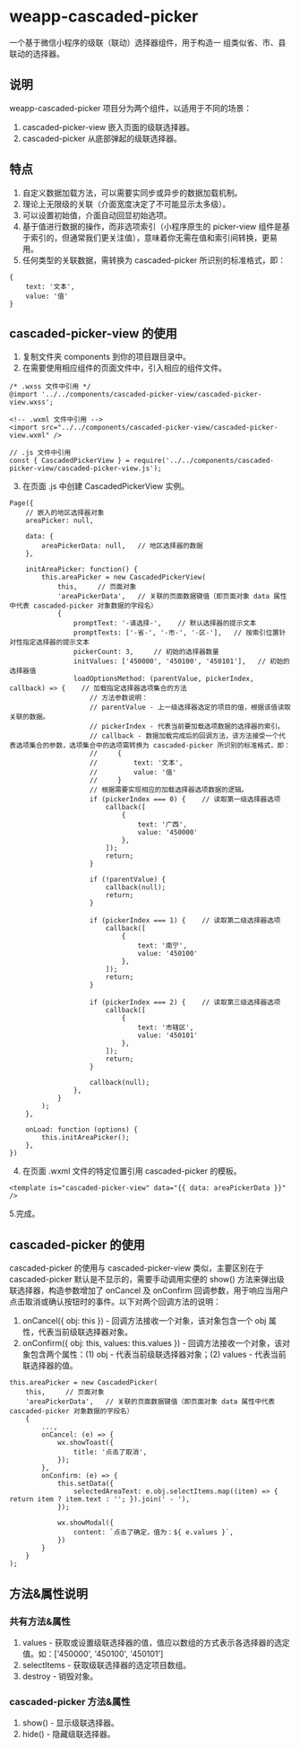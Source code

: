 # weapp-cascaded-picker
一个基于微信小程序的级联（联动）选择器组件，用于构造一 组类似省、市、县联动的选择器。

## 说明
weapp-cascaded-picker 项目分为两个组件，以适用于不同的场景：
1. cascaded-picker-view 嵌入页面的级联选择器。
2. cascaded-picker 从底部弹起的级联选择器。

## 特点
1. 自定义数据加载方法，可以需要实同步或异步的数据加载机制。
2. 理论上无限级的关联（介面宽度决定了不可能显示太多级）。
3. 可以设置初始值，介面自动回显初始选项。
4. 基于值进行数据的操作，而非选项索引（小程序原生的 picker-view 组件是基于索引的，但通常我们更关注值），意味着你无需在值和索引间转换，更易用。
5. 任何类型的关联数据，需转换为 cascaded-picker 所识别的标准格式，即：
```
{
    text: '文本',
    value: '值'
}
```

## cascaded-picker-view 的使用
1. 复制文件夹 components 到你的项目跟目录中。
2. 在需要使用相应组件的页面文件中，引入相应的组件文件。
```
/* .wxss 文件中引用 */
@import '../../components/cascaded-picker-view/cascaded-picker-view.wxss';
```

```
<!-- .wxml 文件中引用 -->
<import src="../../components/cascaded-picker-view/cascaded-picker-view.wxml" />
```

```
// .js 文件中引用
const { CascadedPickerView } = require('../../components/cascaded-picker-view/cascaded-picker-view.js');
```

3. 在页面 .js 中创建 CascadedPickerView 实例。
```
Page({
    // 嵌入的地区选择器对象
    areaPicker: null,

    data: {
        areaPickerData: null,   // 地区选择器的数据
    },

    initAreaPicker: function() {
        this.areaPicker = new CascadedPickerView(
            this,     // 页面对象
            'areaPickerData',   // 关联的页面数据键值（即页面对象 data 属性中代表 cascaded-picker 对象数据的字段名）
            {
                promptText: '-请选择-',    // 默认选择器的提示文本
                promptTexts: ['-省-', '-市-', '-区-'],   // 按索引位置针对性指定选择器的提示文本
                pickerCount: 3,     // 初始的选择器数量
                initValues: ['450000', '450100', '450101'],   // 初始的选择器值
                loadOptionsMethod: (parentValue, pickerIndex, callback) => {    // 加载指定选择器选项集合的方法
                    // 方法参数说明：
                    // parentValue - 上一级选择器选定的项目的值，根据该值读取关联的数据。
                    // pickerIndex - 代表当前要加载选项数据的选择器的索引。
                    // callback - 数据加载完成后的回调方法，该方法接受一个代表选项集合的参数，选项集合中的选项需转换为 cascaded-picker 所识别的标准格式，即：
                    //     {
                    //         text: '文本',
                    //         value: '值'
                    //     }
                    // 根据需要实现相应的加载选择器选项数据的逻辑。
                    if (pickerIndex === 0) {    // 读取第一级选择器选项
                        callback([
                            {
                                text: '广西',
                                value: '450000'
                            },
                        ]);
                        return;
                    }
                    
                    if (!parentValue) {
                        callback(null);
                        return;
                    }

                    if (pickerIndex === 1) {    // 读取第二级选择器选项
                        callback([
                            {
                                text: '南宁',
                                value: '450100'
                            },
                        ]);
                        return;
                    }

                    if (pickerIndex === 2) {    // 读取第三级选择器选项
                        callback([
                            {
                                text: '市辖区',
                                value: '450101'
                            },
                        ]);
                        return;
                    }

                    callback(null);
                },
            }
        );
    },

    onLoad: function (options) {
        this.initAreaPicker();
    },
})
```

4. 在页面 .wxml 文件的特定位置引用 cascaded-picker 的模板。
```
<template is="cascaded-picker-view" data="{{ data: areaPickerData }}" />
```

5.完成。

## cascaded-picker 的使用
cascaded-picker 的使用与 cascaded-picker-view 类似，主要区别在于 cascaded-picker 默认是不显示的，需要手动调用实便的 show() 方法来弹出级联选择器，构造参数增加了 onCancel 及 onConfirm 回调参数，用于响应当用户点击取消或确认按钮时的事件。以下对两个回调方法的说明：
1. onCancel({ obj: this }) - 回调方法接收一个对象，该对象包含一个 obj 属性，代表当前级联选择器对象。
2. onConfirm({ obj: this, values: this.values }) - 回调方法接收一个对象，该对象包含两个属性：(1) obj - 代表当前级联选择器对象；(2) values - 代表当前联选择器的值。
```
this.areaPicker = new CascadedPicker(
    this,     // 页面对象
    'areaPickerData',   // 关联的页面数据键值（即页面对象 data 属性中代表 cascaded-picker 对象数据的字段名）
    {
        ...,
        onCancel: (e) => {
            wx.showToast({
                title: '点击了取消',
            });
        },
        onConfirm: (e) => {
            this.setData({
                selectedAreaText: e.obj.selectItems.map((item) => { return item ? item.text : ''; }).join(' - '),
            });

            wx.showModal({
                content: `点击了确定，值为：${ e.values }`,
            })
        }
    }
);
```

## 方法&属性说明
### 共有方法&属性
1. values - 获取或设置级联选择器的值，值应以数组的方式表示各选择器的选定值。如：['450000', '450100', '450101']
2. selectItems - 获取级联选择器的选定项目数组。
3. destroy - 销毁对象。

### cascaded-picker 方法&属性
1. show() - 显示级联选择器。
2. hide() - 隐藏级联选择器。
